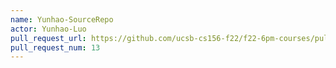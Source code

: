 ```yaml
---
name: Yunhao-SourceRepo
actor: Yunhao-Luo
pull_request_url: https://github.com/ucsb-cs156-f22/f22-6pm-courses/pull/13
pull_request_num: 13
---
```

